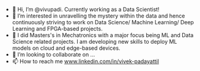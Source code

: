 - 👋 Hi, I’m @vivupadi. Currently working as a Data Scientist!
- 👀 I’m interested in unravelling the mystery within the data and hence continuously striving to work on Data Science/ Machine Learning/ Deep Learning and FPGA-based projects.
- 🌱 I did Masters's in Mechatronics with a major focus being ML and Data Science related projects. I am developing new skills to deploy ML models on cloud and edge-based devices.
- 💞️ I’m looking to collaborate on ...
- 📫 How to reach me www.linkedin.com/in/vivek-padayattil

<!---
vivupadi/vivupadi is a ✨ special ✨ repository because its `README.md` (this file) appears on your GitHub profile.
You can click the Preview link to take a look at your changes.
--->
